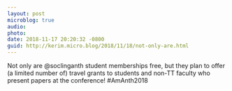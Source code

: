 ```yaml
---
layout: post
microblog: true
audio: 
photo: 
date: 2018-11-17 20:20:32 -0800
guid: http://kerim.micro.blog/2018/11/18/not-only-are.html
---
```

Not only are ‪@soclinganth‬ student memberships free, but they plan to offer (a limited number of) travel grants to students and non-TT faculty who present papers at the conference! #AmAnth2018
